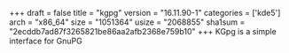 +++
draft = false
title = "kgpg"
version = "16.11.90-1"
categories = ['kde5']
arch = "x86_64"
size = "1051364"
usize = "2068855"
sha1sum = "2ecddb7ad87f3265821be86aa2afb2368e759b10"
+++
KGpg is a simple interface for GnuPG